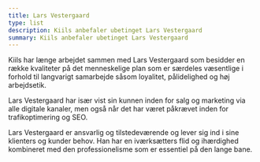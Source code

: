 ```yaml
---
title: Lars Vestergaard
type: list
description: Kiils anbefaler ubetinget Lars Vestergaard
summary: Kiils anbefaler ubetinget Lars Vestergaard
---
```




Kiils har længe arbejdet sammen med Lars Vestergaard som besidder en række kvaliteter på det menneskelige plan som er særdeles væsentlige i forhold til langvarigt samarbejde såsom loyalitet, pålidelighed og høj arbejdsetik.

Lars Vestergaard har især vist sin kunnen inden for salg og marketing via alle digitale kanaler, men også når det har været påkrævet inden for trafikoptimering og SEO.

Lars Vestergaard er ansvarlig og tilstedeværende og lever sig ind i sine klienters og kunder behov. Han har en iværksætters flid og ihærdighed kombineret med den professionelisme som er essentiel på den lange bane.
